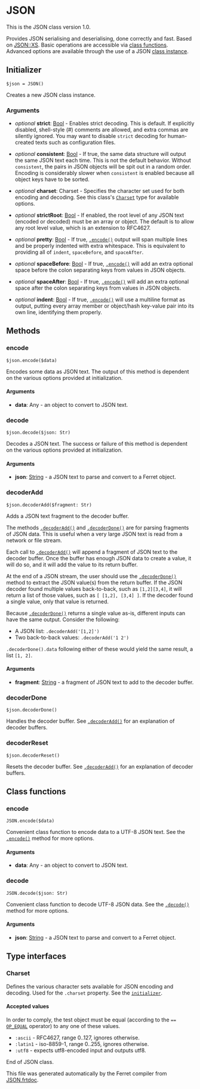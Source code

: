 # JSON

This is the JSON class version 1.0.

Provides JSON serialising and deserialising, done correctly and fast.
Based on [JSON::XS](http://search.cpan.org/perldoc?JSON%3A%3AXS).
Basic operations are accessible via [class functions](#class-functions).
Advanced options are available through the use of a JSON
[class instance](#initializer).


## Initializer

```
$json = JSON()
```

Creates a new JSON class instance.


### Arguments

* *optional* __strict__: [Bool](/std/doc/Bool.md) - Enables strict decoding. This is default. If explicitly disabled,
shell-style (#) comments are allowed, and extra commas are
silently ignored. You may want to disable `strict` decoding for
human-created texts such as configuration files.

* *optional* __consistent__: [Bool](/std/doc/Bool.md) - If true, the same data structure will output the same JSON text each
time. This is not the default behavior. Without `consistent`, the pairs
in JSON objects will be spit out in a random order. Encoding is
considerably slower when `consistent` is enabled because all object
keys have to be sorted.

* *optional* __charset__: Charset - Specifies the character set used for both encoding and decoding. See
this class's [`Charset`](#charset) type for available options.

* *optional* __strictRoot__: [Bool](/std/doc/Bool.md) - If enabled, the root level of any JSON text (encoded or decoded) must be
an array or object. The default is to allow any root level value, which
is an extension to RFC4627.

* *optional* __pretty__: [Bool](/std/doc/Bool.md) - If true, [`.encode()`](#encode) output will span multiple lines and be
properly indented with extra whitespace. This is equivalent to providing
all of `indent`, `spaceBefore`, and `spaceAfter`.

* *optional* __spaceBefore__: [Bool](/std/doc/Bool.md) - If true, [`.encode()`](#encode) will add an extra optional space before
the colon separating keys from values in JSON objects.

* *optional* __spaceAfter__: [Bool](/std/doc/Bool.md) - If true, [`.encode()`](#encode) will add an extra optional space after
the colon separating keys from values in JSON objects.

* *optional* __indent__: [Bool](/std/doc/Bool.md) - If true, [`.encode()`](#encode) will use a multiline format as output,
putting every array member or object/hash key-value pair into its own
line, identifying them properly.

## Methods

### encode

```
$json.encode($data)
```

Encodes some data as JSON text.
The output of this method is dependent on the various options provided at
initialization.


#### Arguments

* __data__: Any - an object to convert to JSON text.



### decode

```
$json.decode($json: Str)
```

Decodes a JSON text.
The success or failure of this method is dependent on the various options
provided at initialization.


#### Arguments

* __json__: [String](/std/doc/String.md) - a JSON text to parse and convert to a Ferret object.



### decoderAdd

```
$json.decoderAdd($fragment: Str)
```

Adds a JSON text fragment to the decoder buffer.

The methods [`.decoderAdd()`](#decoderadd) and
[`.decoderDone()`](#decoderdone) are for parsing fragments
of JSON data. This is useful when a very large JSON text is read from a
network or file stream.

Each call to [`.decoderAdd()`](#decoderadd) will append a fragment of JSON
text to the decoder buffer. Once the buffer has enough JSON data to create a
value, it will do so, and it will add the value to its return buffer.

At the end of a JSON stream, the user should use the
[`.decoderDone()`](#decoderdone) method
to extract the JSON value(s) from the return buffer. If the JSON decoder
found multiple values back-to-back, such as `[1,2][3,4]`, it will return a
list of those values, such as `[ [1,2], [3,4] ]`. If the decoder found a
single value, only that value is returned.

Because [`.decoderDone()`](#decoderdone) returns a single value as-is,
different inputs can have the same output. Consider the following:

* A JSON list: `.decoderAdd('[1,2]')`
* Two back-to-back values: `.decoderAdd('1 2')`

`.decoderDone().data` following either of these would yield the same result,
a list `[1, 2]`.


#### Arguments

* __fragment__: [String](/std/doc/String.md) - a fragment of JSON text to add to the decoder buffer.



### decoderDone

```
$json.decoderDone()
```

Handles the decoder buffer.
See [`.decoderAdd()`](#decoderadd) for an explanation of decoder buffers.





### decoderReset

```
$json.decoderReset()
```

Resets the decoder buffer.
See [`.decoderAdd()`](#decoderadd) for an explanation of decoder buffers.


## Class functions

### encode

```
JSON.encode($data)
```

Convenient class function to encode data to a UTF-8 JSON text.
See the [`.encode()`](#encode) method for more options.


#### Arguments

* __data__: Any - an object to convert to JSON text.



### decode

```
JSON.decode($json: Str)
```

Convenient class function to decode UTF-8 JSON data.
See the [`.decode()`](#decode) method for more options.


#### Arguments

* __json__: [String](/std/doc/String.md) - a JSON text to parse and convert to a Ferret object.


## Type interfaces

### Charset

Defines the various character sets available for JSON encoding and decoding.
Used for the `.charset` property. See the [`initializer`](#initializer).



#### Accepted values

In order to comply, the test object must be equal (according to the `==` [`OP_EQUAL`](/doc/Operators.md#equality-operator) operator) to any one of these values.

* `:ascii` - RFC4627,      range 0..127, ignores otherwise.
* `:latin1` - iso-8859-1,   range 0..255, ignores otherwise.
* `:utf8` - expects utf8-encoded input and outputs utf8.


End of JSON class.

This file was generated automatically by the Ferret compiler from
[JSON.frtdoc](../JSON.frtdoc).